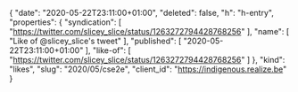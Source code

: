 {
  "date": "2020-05-22T23:11:00+01:00",
  "deleted": false,
  "h": "h-entry",
  "properties": {
    "syndication": [
      "https://twitter.com/slicey_slice/status/1263272794428768256"
    ],
    "name": [
      "Like of @slicey_slice's tweet"
    ],
    "published": [
      "2020-05-22T23:11:00+01:00"
    ],
    "like-of": [
      "https://twitter.com/slicey_slice/status/1263272794428768256"
    ]
  },
  "kind": "likes",
  "slug": "2020/05/cse2e",
  "client_id": "https://indigenous.realize.be"
}
